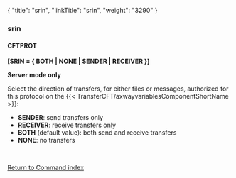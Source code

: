 {
    "title": "srin",
    "linkTitle": "srin",
    "weight": "3290"
}<span id="srin"></span>

### srin

#### CFTPROT

****\[SRIN = { BOTH | NONE | SENDER | RECEIVER
}\]****

<span style="font-weight: bold;">****Server mode only****</span>

Select the direction of transfers, for either files or messages, authorized
for this protocol on the {{< TransferCFT/axwayvariablesComponentShortName  >}}:

- <span style="font-weight: bold;">****SENDER****</span>: send transfers only
- <span style="font-weight: bold;">****RECEIVER****</span>: receive transfers only
- <span style="font-weight: bold;">****BOTH****</span> (default value): both send and
    receive transfers
- <span style="font-weight: bold;">****NONE****</span>: no transfers

 

[Return to Command index](../../)
